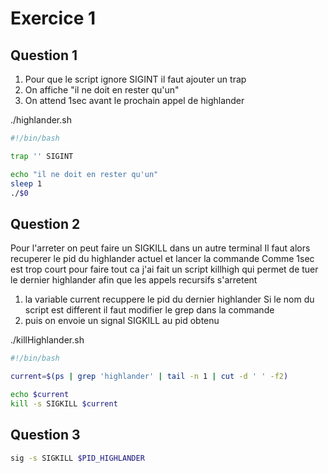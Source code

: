 # Exercice 1

## Question 1

1. Pour que le script ignore SIGINT il faut ajouter un trap
2. On affiche "il ne doit en rester qu'un" 
3. On attend 1sec avant le prochain appel de highlander 

./highlander.sh
```bash
#!/bin/bash

trap '' SIGINT

echo "il ne doit en rester qu'un"
sleep 1
./$0
```

## Question 2

Pour l'arreter on peut faire un SIGKILL dans un autre terminal 
Il faut alors recuperer le pid du highlander actuel et lancer la commande 
Comme 1sec est trop court pour faire tout ca j'ai fait un script killhigh qui permet de tuer le dernier highlander afin que les appels recursifs s'arretent

1. la variable current recuppere le pid du dernier highlander
Si le nom du script est different il faut modifier le grep dans la commande
2. puis on envoie un signal SIGKILL au pid obtenu

./killHighlander.sh
```bash
#!/bin/bash

current=$(ps | grep 'highlander' | tail -n 1 | cut -d ' ' -f2)

echo $current
kill -s SIGKILL $current
```

## Question 3

```bash
sig -s SIGKILL $PID_HIGHLANDER
```

